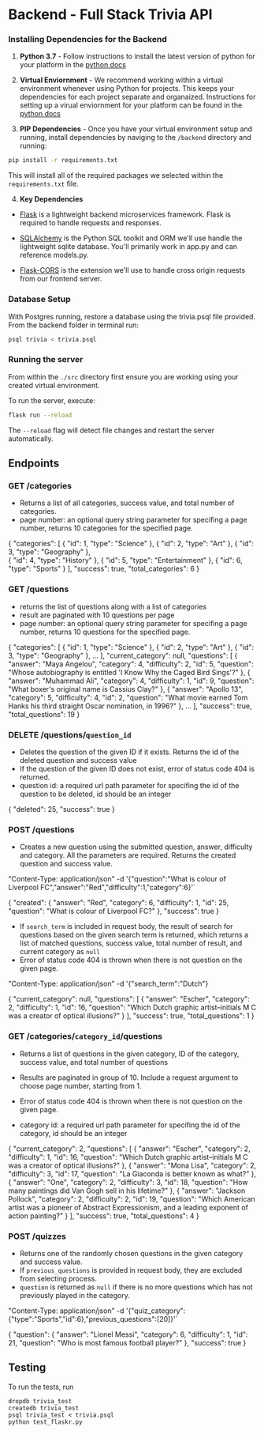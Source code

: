 # Backend - Full Stack Trivia API 

### Installing Dependencies for the Backend

1. **Python 3.7** - Follow instructions to install the latest version of python for your platform in the [python docs](https://docs.python.org/3/using/unix.html#getting-and-installing-the-latest-version-of-python)


2. **Virtual Enviornment** - We recommend working within a virtual environment whenever using Python for projects. This keeps your dependencies for each project separate and organaized. Instructions for setting up a virual enviornment for your platform can be found in the [python docs](https://packaging.python.org/guides/installing-using-pip-and-virtual-environments/)


3. **PIP Dependencies** - Once you have your virtual environment setup and running, install dependencies by naviging to the `/backend` directory and running:
```bash
pip install -r requirements.txt
```
This will install all of the required packages we selected within the `requirements.txt` file.


4. **Key Dependencies**
 - [Flask](http://flask.pocoo.org/)  is a lightweight backend microservices framework. Flask is required to handle requests and responses.

 - [SQLAlchemy](https://www.sqlalchemy.org/) is the Python SQL toolkit and ORM we'll use handle the lightweight sqlite database. You'll primarily work in app.py and can reference models.py. 

 - [Flask-CORS](https://flask-cors.readthedocs.io/en/latest/#) is the extension we'll use to handle cross origin requests from our frontend server. 

### Database Setup
With Postgres running, restore a database using the trivia.psql file provided. From the backend folder in terminal run:
```bash
psql trivia < trivia.psql
```

### Running the server

From within the `./src` directory first ensure you are working using your created virtual environment.

To run the server, execute:

```bash
flask run --reload
```

The `--reload` flag will detect file changes and restart the server automatically.

 ## Endpoints

### GET /categories

- Returns a list of all categories, success value, and total number of categories. 
- page number: an optional query string parameter for specifing a page number, returns 10 categories for the specified page.


{
  "categories": [
    {
      "id": 1, 
      "type": "Science"
    }, 
    {
      "id": 2, 
      "type": "Art"
    }, 
    {
      "id": 3, 
      "type": "Geography"
    },  
    {
      "id": 4, 
      "type": "History"
    }, 
    {
      "id": 5, 
      "type": "Entertainment"
    }, 
    {
      "id": 6, 
      "type": "Sports"
    }
  ], 
  "success": true, 
  "total_categories": 6
}


### GET /questions

- returns the list of questions along with a list of categories
- result are paginated with 10 questions per page 
- page number: an optional query string parameter for specifing a page number, returns 10 questions for the specified page.
 
{
  "categories": [
    {
      "id": 1, 
      "type": "Science"
    }, 
    {
      "id": 2, 
      "type": "Art"
    }, 
    {
      "id": 3, 
      "type": "Geography"
    }, 
    ...
  ], 
  "current_category": null, 
  "questions": [
    {
      "answer": "Maya Angelou", 
      "category": 4, 
      "difficulty": 2, 
      "id": 5, 
      "question": "Whose autobiography is entitled 'I Know Why the Caged Bird Sings'?"
    }, 
    {
      "answer": "Muhammad Ali", 
      "category": 4, 
      "difficulty": 1, 
      "id": 9, 
      "question": "What boxer's original name is Cassius Clay?"
    }, 
    {
      "answer": "Apollo 13", 
      "category": 5, 
      "difficulty": 4, 
      "id": 2, 
      "question": "What movie earned Tom Hanks his third straight Oscar nomination, in 1996?"
    }, 
    ...
  ], 
  "success": true, 
  "total_questions": 19
}


### DELETE /questions/`question_id`

- Deletes the question of the given ID if it exists. Returns the id of the deleted question and success value
- If the question of the given ID does not exist, error of status code 404 is returned.
- question id: a required url path parameter for specifing the id of the question to be deleted, id should be an integer

{
  "deleted": 25, 
  "success": true
}


### POST /questions

- Creates a new question using the submitted question, answer, difficulty and category. All the parameters are required. Returns the created question and success value.

 "Content-Type: application/json" -d '{"question":"What is colour of Liverpool FC","answer":"Red","difficulty":1,"category":6}'`

 
{
  "created": {
    "answer": "Red", 
    "category": 6, 
    "difficulty": 1, 
    "id": 25, 
    "question": "What is colour of Liverpool FC?"
  }, 
  "success": true
}
 

- If `search_term` is included in request body, the result of search for questions based on the given search term is returned, which returns a list of matched questions, success value, total number of result, and current category as `null`
- Error of status code 404 is thrown when there is not question on the given page.

 "Content-Type: application/json" -d '{"search_term":"Dutch"}
 
{
  "current_category": null, 
  "questions": [
    {
      "answer": "Escher", 
      "category": 2, 
      "difficulty": 1, 
      "id": 16, 
      "question": "Which Dutch graphic artist–initials M C was a creator of optical illusions?"
    }
  ], 
  "success": true, 
  "total_questions": 1
}
 

### GET /categories/`category_id`/questions

- Returns a list of questions in the given category, ID of the category, success value, and total number of questions
- Results are paginated in group of 10. Include a request argument to choose page number, starting from 1.
- Error of status code 404 is thrown when there is not question on the given page.


- category id: a required url path parameter for specifing the id of the category, id should be an integer


 
{
  "current_category": 2, 
  "questions": [
    {
      "answer": "Escher", 
      "category": 2, 
      "difficulty": 1, 
      "id": 16, 
      "question": "Which Dutch graphic artist–initials M C was a creator of optical illusions?"
    }, 
    {
      "answer": "Mona Lisa", 
      "category": 2, 
      "difficulty": 3, 
      "id": 17, 
      "question": "La Giaconda is better known as what?"
    },
    {
      "answer": "One", 
      "category": 2, 
      "difficulty": 3, 
      "id": 18, 
      "question": "How many paintings did Van Gogh sell in his lifetime?"
    }, 
    {
      "answer": "Jackson Pollock", 
      "category": 2, 
      "difficulty": 2, 
      "id": 19, 
      "question": "Which American artist was a pioneer of Abstract Expressionism, and a leading exponent of action painting?"
    }
  ], 
  "success": true, 
  "total_questions": 4
}
 

### POST /quizzes

- Returns one of the randomly chosen questions in the given category and success value.
- If `previous_questions` is provided in request body, they are excluded from selecting process.
- `question` is returned as `null` if there is no more questions which has not previously played in the category.

 
"Content-Type: application/json" -d '{"quiz_category":{"type":"Sports","id":6},"previous_questions":[20]}'`

 
{
  "question": {
    "answer": "Lionel Messi", 
    "category": 6, 
    "difficulty": 1, 
    "id": 21, 
    "question": "Who is most famous football player?"
  }, 
  "success": true
}
 


## Testing
To run the tests, run
```
dropdb trivia_test
createdb trivia_test
psql trivia_test < trivia.psql
python test_flaskr.py
```
